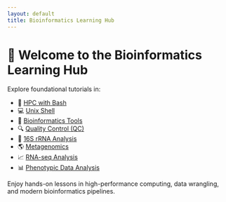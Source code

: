 ```yaml
---
layout: default
title: Bioinformatics Learning Hub
---
```


# 👋 Welcome to the Bioinformatics Learning Hub
      
Explore foundational tutorials in:

- 🧠 [HPC with Bash](./hpc)
- 💻 [Unix Shell](./unix)
- 🧪 [Bioinformatics Tools](./tools)
- 🔍 [Quality Control (QC)](./qc)
- 🧬 [16S rRNA Analysis](./16s)
- 🌎 [Metagenomics](./metagenomics)
- 📈 [RNA-seq Analysis](./rna-seq)
- 📊 [Phenotypic Data Analysis](./phenotype)

Enjoy hands-on lessons in high-performance computing, data wrangling, and modern bioinformatics pipelines.
